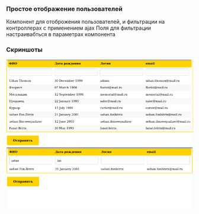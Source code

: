 ### Простое отображение пользователей

Компонент для отоброжения пользователей, и фильтрации на контроллерах с применением ajax
Поля для фильтрации настраивабться в параметрах компонента
### Скриншоты
![img](2022-07-05_14-49.png)
![img](2022-07-05_14-50.png)